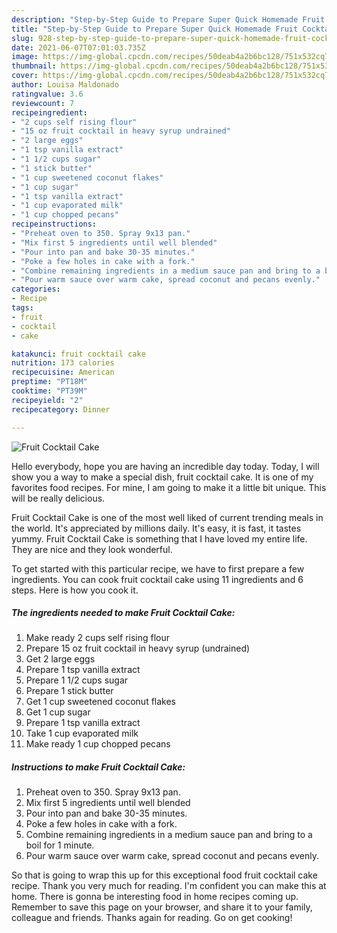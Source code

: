 ```yaml
---
description: "Step-by-Step Guide to Prepare Super Quick Homemade Fruit Cocktail Cake"
title: "Step-by-Step Guide to Prepare Super Quick Homemade Fruit Cocktail Cake"
slug: 928-step-by-step-guide-to-prepare-super-quick-homemade-fruit-cocktail-cake
date: 2021-06-07T07:01:03.735Z
image: https://img-global.cpcdn.com/recipes/50deab4a2b6bc128/751x532cq70/fruit-cocktail-cake-recipe-main-photo.jpg
thumbnail: https://img-global.cpcdn.com/recipes/50deab4a2b6bc128/751x532cq70/fruit-cocktail-cake-recipe-main-photo.jpg
cover: https://img-global.cpcdn.com/recipes/50deab4a2b6bc128/751x532cq70/fruit-cocktail-cake-recipe-main-photo.jpg
author: Louisa Maldonado
ratingvalue: 3.6
reviewcount: 7
recipeingredient:
- "2 cups self rising flour"
- "15 oz fruit cocktail in heavy syrup undrained"
- "2 large eggs"
- "1 tsp vanilla extract"
- "1 1/2 cups sugar"
- "1 stick butter"
- "1 cup sweetened coconut flakes"
- "1 cup sugar"
- "1 tsp vanilla extract"
- "1 cup evaporated milk"
- "1 cup chopped pecans"
recipeinstructions:
- "Preheat oven to 350. Spray 9x13 pan."
- "Mix first 5 ingredients until well blended"
- "Pour into pan and bake 30-35 minutes."
- "Poke a few holes in cake with a fork."
- "Combine remaining ingredients in a medium sauce pan and bring to a boil for 1 minute."
- "Pour warm sauce over warm cake, spread coconut and pecans evenly."
categories:
- Recipe
tags:
- fruit
- cocktail
- cake

katakunci: fruit cocktail cake 
nutrition: 173 calories
recipecuisine: American
preptime: "PT18M"
cooktime: "PT39M"
recipeyield: "2"
recipecategory: Dinner

---
```



![Fruit Cocktail Cake](https://img-global.cpcdn.com/recipes/50deab4a2b6bc128/751x532cq70/fruit-cocktail-cake-recipe-main-photo.jpg)

Hello everybody, hope you are having an incredible day today. Today, I will show you a way to make a special dish, fruit cocktail cake. It is one of my favorites food recipes. For mine, I am going to make it a little bit unique. This will be really delicious.



Fruit Cocktail Cake is one of the most well liked of current trending meals in the world. It's appreciated by millions daily. It's easy, it is fast, it tastes yummy. Fruit Cocktail Cake is something that I have loved my entire life. They are nice and they look wonderful.


To get started with this particular recipe, we have to first prepare a few ingredients. You can cook fruit cocktail cake using 11 ingredients and 6 steps. Here is how you cook it.

<!--inarticleads1-->

##### The ingredients needed to make Fruit Cocktail Cake:

1. Make ready 2 cups self rising flour
1. Prepare 15 oz fruit cocktail in heavy syrup (undrained)
1. Get 2 large eggs
1. Prepare 1 tsp vanilla extract
1. Prepare 1 1/2 cups sugar
1. Prepare 1 stick butter
1. Get 1 cup sweetened coconut flakes
1. Get 1 cup sugar
1. Prepare 1 tsp vanilla extract
1. Take 1 cup evaporated milk
1. Make ready 1 cup chopped pecans




<!--inarticleads2-->

##### Instructions to make Fruit Cocktail Cake:

1. Preheat oven to 350. Spray 9x13 pan.
1. Mix first 5 ingredients until well blended
1. Pour into pan and bake 30-35 minutes.
1. Poke a few holes in cake with a fork.
1. Combine remaining ingredients in a medium sauce pan and bring to a boil for 1 minute.
1. Pour warm sauce over warm cake, spread coconut and pecans evenly.




So that is going to wrap this up for this exceptional food fruit cocktail cake recipe. Thank you very much for reading. I'm confident you can make this at home. There is gonna be interesting food in home recipes coming up. Remember to save this page on your browser, and share it to your family, colleague and friends. Thanks again for reading. Go on get cooking!
